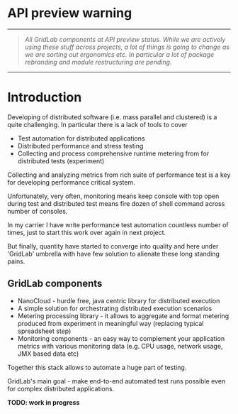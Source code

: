 # API preview warning #

---

> _All GridLab components at API preview status. While we are actively using these stuff across projects, a lot of things is going to change as we are sorting out ergonomics etc. In particular a lot of package rebranding and module restructuring are pending._

---


# Introduction #

Developing of distributed  software (i.e. mass parallel and clustered) is a quite challenging. In particular there is a lack of tools to cover
  * Test automation for distributed applications
  * Distributed performance and stress testing
  * Collecting and process comprehensive runtime metering from for distributed tests (experiment)

Collecting and analyzing metrics from rich suite of performance test is a key for developing performance critical system.

Unfortunately, very often, monitoring means keep console with top open during test and distributed test means fire dozen of shell command across number of consoles.

In my carrier I have write performance test automation countless number of times, just to start this work over again in next project.

But finally, quantity have started to converge into quality and here under 'GridLab' umbrella with have few solution to alienate these long standing pains.

## GridLab components ##
  * NanoCloud - hurdle free, java centric library for distributed execution
  * A simple solution for orchestrating distributed execution scenarios
  * Metering processing library - it allows to aggregate and format metering produced from experiment in meaningful way (replacing typical spreadsheet step)
  * Monitoring components - an easy way to complement your application metrics with various monitoring data (e.g. CPU usage, network usage, JMX based data etc)

Together this stack allows to automate a huge part of testing.

GridLab's main goal - make end-to-end automated test runs possible even for complex distributed applications.

**TODO: work in progress**